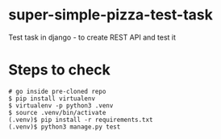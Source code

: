 # super-simple-pizza-test-task
Test task in django - to create REST API and test it

# Steps to check
```shell
# go inside pre-cloned repo
$ pip install virtualenv
$ virtualenv -p python3 .venv
$ source .venv/bin/activate
(.venv)$ pip install -r requirements.txt
(.venv)$ python3 manage.py test
```
